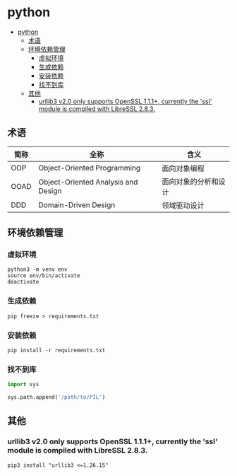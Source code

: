 # python

<!-- TOC -->

* [python](#python)
    * [术语](#术语)
    * [环境依赖管理](#环境依赖管理)
        * [虚拟环境](#虚拟环境)
        * [生成依赖](#生成依赖)
        * [安装依赖](#安装依赖)
        * [找不到库](#找不到库)
    * [其他](#其他)
        * [urllib3 v2.0 only supports OpenSSL 1.1.1+, currently the 'ssl' module is compiled with LibreSSL 2.8.3.](#urllib3-v20-only-supports-openssl-111-currently-the--ssl-module-is-compiled-with-libressl-283)

<!-- TOC -->

## 术语

| 简称   | 全称                                  | 含义         |
|------|-------------------------------------|------------|
| OOP  | Object-Oriented Programming         | 面向对象编程     |
| OOAD | Object-Oriented Analysis and Design | 面向对象的分析和设计 |
| DDD  | Domain-Driven Design                | 领域驱动设计     |

## 环境依赖管理

### 虚拟环境

```shell
python3 -m venv env
source env/bin/activate
deactivate
```

### 生成依赖

```shell
pip freeze > requirements.txt
```

### 安装依赖

```shell
pip install -r requirements.txt

```

### 找不到库

```python
import sys

sys.path.append('/path/to/PIL')
```

## 其他

### urllib3 v2.0 only supports OpenSSL 1.1.1+, currently the 'ssl' module is compiled with LibreSSL 2.8.3.

```shell
pip3 install "urllib3 <=1.26.15"

```
